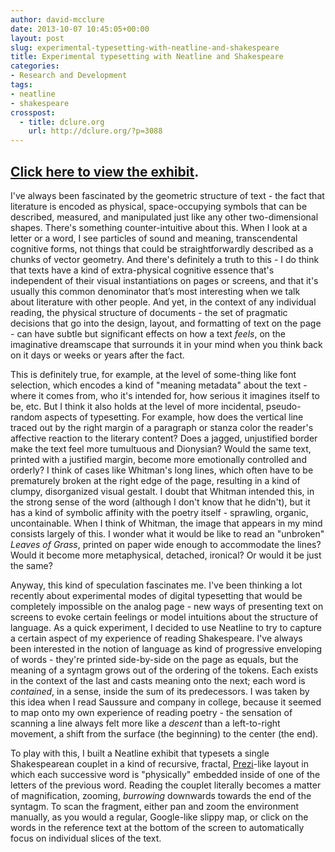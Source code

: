 ```yaml
---
author: david-mcclure
date: 2013-10-07 10:45:05+00:00
layout: post
slug: experimental-typesetting-with-neatline-and-shakespeare
title: Experimental typesetting with Neatline and Shakespeare
categories:
- Research and Development
tags:
- neatline
- shakespeare
crosspost:
  - title: dclure.org
    url: http://dclure.org/?p=3088
---
```



## [Click here to view the exhibit](http://neatline.dclure.org/neatline/show/by-the-pricking-of-my-thumbs).


I've always been fascinated by the geometric structure of text - the fact that literature is encoded as physical, space-occupying symbols that can be described, measured, and manipulated just like any other two-dimensional shapes. There's something counter-intuitive about this. When I look at a letter or a word, I see particles of sound and meaning, transcendental cognitive forms, not things that could be straightforwardly described as a chunks of vector geometry. And there's definitely a truth to this - I do think that texts have a kind of extra-physical cognitive essence that's independent of their visual instantiations on pages or screens, and that it's usually this common denominator that’s most interesting when we talk about literature with other people. And yet, in the context of any individual reading, the physical structure of documents - the set of pragmatic decisions that go into the design, layout, and formatting of text on the page - can have subtle but significant effects on how a text _feels_, on the imaginative dreamscape that surrounds it in your mind when you think back on it days or weeks or years after the fact.

This is definitely true, for example, at the level of some-thing like font selection, which encodes a kind of "meaning metadata" about the text - where it comes from, who it's intended for, how serious it imagines itself to be, etc. But I think it also holds at the level of more incidental, pseudo-random aspects of typesetting. For example, how does the vertical line traced out by the right margin of a paragraph or stanza color the reader's affective reaction to the literary content? Does a jagged, unjustified border make the text feel more tumultuous and Dionysian? Would the same text, printed with a justified margin, become more emotionally controlled and orderly? I think of cases like Whitman's long lines, which often have to be prematurely broken at the right edge of the page, resulting in a kind of clumpy, disorganized visual gestalt. I doubt that Whitman intended this, in the strong sense of the word (although I don't know that he didn't), but it has a kind of symbolic affinity with the poetry itself - sprawling, organic, uncontainable. When I think of Whitman, the image that appears in my mind consists largely of this. I wonder what it would be like to read an "unbroken" _Leaves of Grass_, printed on paper wide enough to accommodate the lines? Would it become more metaphysical, detached, ironical? Or would it be just the same?

Anyway, this kind of speculation fascinates me. I've been thinking a lot recently about experimental modes of digital typesetting that would be completely impossible on the analog page - new ways of presenting text on screens to evoke certain feelings or model intuitions about the structure of language. As a quick experiment, I decided to use Neatline to try to capture a certain aspect of my experience of reading Shakespeare. I've always been interested in the notion of language as kind of progressive enveloping of words - they're printed side-by-side on the page as equals, but the meaning of a syntagm grows out of the ordering of the tokens. Each exists in the context of the last and casts meaning onto the next; each word is _contained_, in a sense, inside the sum of its predecessors. I was taken by this idea when I read Saussure and company in college, because it seemed to map onto my own experience of reading poetry - the sensation of scanning a line always felt more like a _descent_ than a left-to-right movement, a shift from the surface (the beginning) to the center (the end).

To play with this, I built a Neatline exhibit that typesets a single Shakespearean couplet in a kind of recursive, fractal, [Prezi](http://prezi.com/)-like layout in which each successive word is "physically" embedded inside of one of the letters of the previous word. Reading the couplet literally becomes a matter of magnification, zooming, _burrowing_ downwards towards the end of the syntagm. To scan the fragment, either pan and zoom the environment manually, as you would a regular, Google-like slippy map, or click on the words in the reference text at the bottom of the screen to automatically focus on individual slices of the text.
